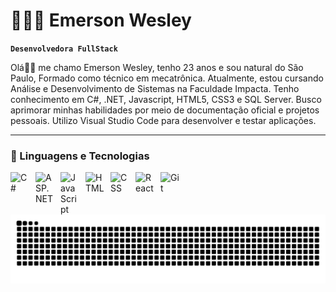# 👩🏻‍💻 Emerson Wesley

**`Desenvolvedora FullStack`**

Olá👋🏻 me chamo Emerson Wesley, tenho 23 anos e sou natural do São Paulo, Formado como técnico em mecatrônica. Atualmente, estou cursando Análise e Desenvolvimento de Sistemas na Faculdade Impacta. Tenho conhecimento em C#, .NET, Javascript, HTML5, CSS3 e SQL Server. 
Busco aprimorar minhas habilidades por meio de documentação oficial e projetos pessoais. Utilizo Visual Studio Code para desenvolver e testar aplicações.

---

### 🤖 Linguagens e Tecnologias

<img 
  align="left" 
  alt="C#" 
  title="C#" 
  width="30px" 
  style="padding-right: 10px;" 
  src="https://cdn.jsdelivr.net/gh/devicons/devicon/icons/csharp/csharp-original.svg"
/>

<img 
  align="left" 
  alt="ASP.NET" 
  title="ASP.NET" 
  width="30px" 
  style="padding-right: 10px;" 
  src="https://cdn.jsdelivr.net/gh/devicons/devicon/icons/dot-net/dot-net-original.svg"
/>

<img 
    align="left" 
    alt="JavaScript" 
    title="JavaScript"
    width="30px" 
    style="padding-right: 10px;" 
    src="https://cdn.jsdelivr.net/gh/devicons/devicon@latest/icons/javascript/javascript-original.svg" 
/>

<img 
    align="left" 
    alt="HTML"
    title="HTML" 
    width="30px" 
    style="padding-right: 10px;" 
    src="https://cdn.jsdelivr.net/gh/devicons/devicon@latest/icons/html5/html5-original.svg" 
/>
<img 
    align="left" 
    alt="CSS" 
    title="CSS"
    width="30px" 
    style="padding-right: 10px;" 
    src="https://cdn.jsdelivr.net/gh/devicons/devicon@latest/icons/css3/css3-original.svg" 
/>

<img 
    align="left" 
    alt="React"
    title="React" 
    width="30px" 
    style="padding-right: 10px;" 
    src="https://cdn.jsdelivr.net/gh/devicons/devicon@latest/icons/react/react-original.svg" 
/>

<img 
  align="left" 
  alt="Git" 
  title="Git" 
  width="30px" 
  style="padding-right: 10px;" 
  src="https://cdn.jsdelivr.net/gh/devicons/devicon/icons/git/git-original.svg"
/>

<br>
<br>

<img src="https://raw.githubusercontent.com/emersonwlm/emersonwlm/output/snake.svg" alt="Snake animation" />

